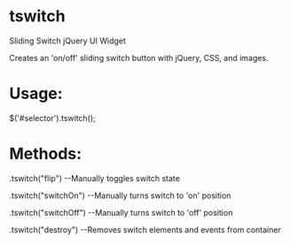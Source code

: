 tswitch
=======

Sliding Switch jQuery UI Widget

Creates an 'on/off' sliding switch button with jQuery, CSS, and images.

Usage:
=======
$('#selector').tswitch();

Methods:
=======
.tswitch("flip")
--Manually toggles switch state

.tswitch("switchOn")
--Manually turns switch to 'on' position

.tswitch("switchOff")
--Manually turns switch to 'off' position

.tswitch("destroy")
--Removes switch elements and events from container
